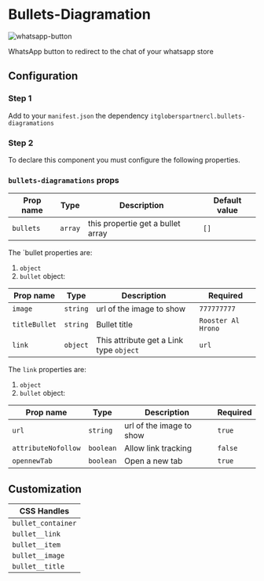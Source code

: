 
# Bullets-Diagramation

![whatsapp-button](https://user-images.githubusercontent.com/94660803/209262007-cd5162a2-4000-45ec-8185-9c0ee5cef581.png)

WhatsApp button to redirect to the chat of your whatsapp store

## Configuration

### Step 1 

Add to your `manifest.json` the dependency `itgloberspartnercl.bullets-diagramations`

### Step 2

To declare this component you must configure the following properties.

### `bullets-diagramations` props

| Prop name    | Type            | Description    | Default value                                                                                                                               |
| ------------ | --------------- | --------------------------------------------------------------------------------------------------------------------------------------------- | ---------- | 
| `bullets`      | `array`       | this propertie get a bullet array          | `[]`        |


The `bullet properties are:

1. `object`
2. `bullet` object:


| Prop name    | Type            | Description    | Required                                                                                                                              |
| ------------ | --------------- | --------------------------------------------------------------------------------------------------------------------------------------------- | ---------- | 
| `image`      | `string`       | url of the image  to show         | `777777777`        |
| `titleBullet`      | `string`       | Bullet title        | `Rooster Al Hrono`        |
| `link`      | `object`       | This attribute get a Link type `object`         | `url`        |


The `link` properties are:

1. `object`
2. `bullet` object:


| Prop name    | Type            | Description    | Required                                                                                                                              |
| ------------ | --------------- | --------------------------------------------------------------------------------------------------------------------------------------------- | ---------- | 
| `url`      | `string`       | url of the image  to show         | `true`        |
| `attributeNofollow`      | `boolean`       | Allow link tracking        | `false`        |
| `opennewTab`      | `boolean`       | Open a new tab         | `true`        |


## Customization

| CSS Handles |
| ----------- |
| `bullet_container`|
| `bullet__link`|
| `bullet__item`      |
| `bullet__image`      |
| `bullet__title`      |

